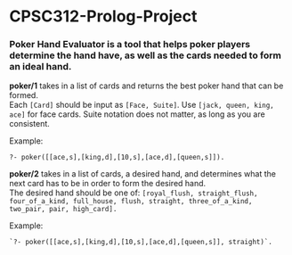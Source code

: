 # CPSC312-Prolog-Project

### Poker Hand Evaluator is a tool that helps poker players determine the hand have, as well as the cards needed to form an ideal hand.

**poker/1** takes in a list of cards and returns the best poker hand that can be formed. <br />
Each ````[Card]```` should be input as ````[Face, Suite]````. Use ````[jack, queen, king, ace]```` for face cards. Suite notation does not matter, as long as you are consistent.

Example:

```    
?- poker([[ace,s],[king,d],[10,s],[ace,d],[queen,s]]).
```

**poker/2** takes in a list of cards, a desired hand, and determines what the next card has to be in order to form the desired hand. <br />
The desired hand should be one of: ````[royal_flush, straight_flush, four_of_a_kind, full_house, flush, straight, three_of_a_kind, two_pair, pair, high_card].````

Example:

    `?- poker([[ace,s],[king,d],[10,s],[ace,d],[queen,s]], straight)`.
